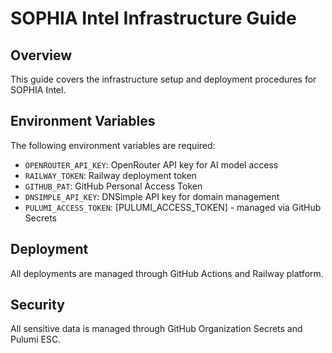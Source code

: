 # SOPHIA Intel Infrastructure Guide

## Overview
This guide covers the infrastructure setup and deployment procedures for SOPHIA Intel.

## Environment Variables
The following environment variables are required:

- `OPENROUTER_API_KEY`: OpenRouter API key for AI model access
- `RAILWAY_TOKEN`: Railway deployment token
- `GITHUB_PAT`: GitHub Personal Access Token
- `DNSIMPLE_API_KEY`: DNSimple API key for domain management
- `PULUMI_ACCESS_TOKEN`: [PULUMI_ACCESS_TOKEN] - managed via GitHub Secrets

## Deployment
All deployments are managed through GitHub Actions and Railway platform.

## Security
All sensitive data is managed through GitHub Organization Secrets and Pulumi ESC.
